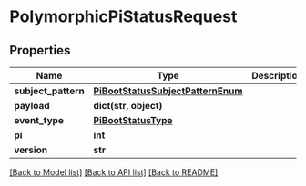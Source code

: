 # PolymorphicPiStatusRequest


## Properties
Name | Type | Description | Notes
------------ | ------------- | ------------- | -------------
**subject_pattern** | [**PiBootStatusSubjectPatternEnum**](PiBootStatusSubjectPatternEnum.md) |  | 
**payload** | **dict(str, object)** |  | [optional] 
**event_type** | [**PiBootStatusType**](PiBootStatusType.md) |  | 
**pi** | **int** |  | 
**version** | **str** |  | 

[[Back to Model list]](../README.md#documentation-for-models) [[Back to API list]](../README.md#documentation-for-api-endpoints) [[Back to README]](../README.md)


